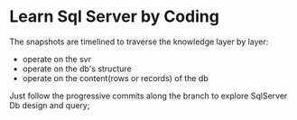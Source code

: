 # Learn Sql Server by Coding
The snapshots are timelined to traverse the knowledge layer by layer:
- operate on the svr
- operate on the db's structure
- operate on the content(rows or records) of the db

Just follow the progressive commits along the branch to explore SqlServer Db design and query;